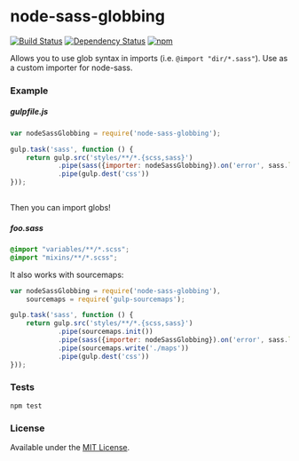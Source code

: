 # node-sass-globbing

[![Build Status](https://travis-ci.org/nicobot/node-sass-globbing.svg?branch=master)](https://travis-ci.org/nicobot/node-sass-globbing)
[![Dependency Status](https://david-dm.org/nicobot/node-sass-globbing.svg)](https://david-dm.org/nicobot/node-sass-globbing)
[![npm](https://img.shields.io/npm/v/npm.svg)](https://www.npmjs.com/package/node-sass-globbing)

Allows you to use glob syntax in imports (i.e. `@import "dir/*.sass"`). Use as a custom importer for node-sass.

### Example

##### gulpfile.js
```javascript
var nodeSassGlobbing = require('node-sass-globbing');

gulp.task('sass', function () {
	return gulp.src('styles/**/*.{scss,sass}')
			.pipe(sass({importer: nodeSassGlobbing}).on('error', sass.logError)))
			.pipe(gulp.dest('css'))			
}));
	
```

Then you can import globs!

##### foo.sass
```css
@import "variables/**/*.scss";
@import "mixins/**/*.scss";
```

It also works with sourcemaps:
```javascript
var nodeSassGlobbing = require('node-sass-globbing'),
	sourcemaps = require('gulp-sourcemaps');

gulp.task('sass', function () {
	return gulp.src('styles/**/*.{scss,sass}')
			.pipe(sourcemaps.init())
			.pipe(sass({importer: nodeSassGlobbing}).on('error', sass.logError)))
			.pipe(sourcemaps.write('./maps'))
			.pipe(gulp.dest('css'))			
}));

```


### Tests

```
npm test
```

### License
Available under the [MIT License](LICENSE.md).
